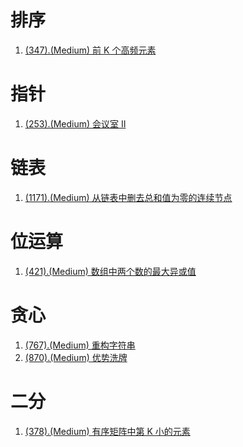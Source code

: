 # 排序

1. [(347).(Medium) 前 K 个高频元素][347]

# 指针

1. [(253).(Medium) 会议室 II][253]

# 链表

1. [(1171).(Medium) 从链表中删去总和值为零的连续节点][1171]

# 位运算

1. [(421).(Medium) 数组中两个数的最大异或值][421]

# 贪心

1. [(767).(Medium) 重构字符串][767]
2. [(870).(Medium) 优势洗牌][870]

# 二分

1. [(378).(Medium) 有序矩阵中第 K 小的元素][378]


[421]: ../bitwise/E421_Medium_MaximumXOROfTwoNumbersInArray.java
[347]: ../sort/E347_Medium_TopKFrequentElements.java
[253]: ../pointer/E253_Medium_MeetingRoomsII.java
[1171]: ../linkedlist/E1171_Medium_RemoveZeroSumConsecutiveNodesFromLinkedList.java
[767]: ../greedy/E767_Medium_ReorganizeString.java
[870]: ../greedy/E870_Medium_AdvantageShuffle.java
[378]: ../binarysearch/E378_Medium_KthSmallestElementInSortedMatrix.java